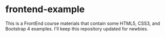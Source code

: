# frontend-example

This is a FrontEnd course materials that contain some HTML5, CSS3, and Bootstrap 4 examples. I'll keep this repository updated for newbies.
